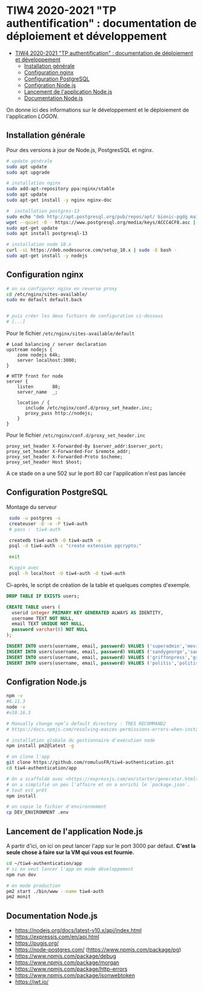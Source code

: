 TIW4 2020-2021 "TP authentification" : documentation de déploiement et développement
=====================================================================================

<!-- markdownlint-disable MD004-->
- [TIW4 2020-2021 "TP authentification" : documentation de déploiement et développement](#tiw4-2020-2021-tp-authentification--documentation-de-déploiement-et-développement)
  - [Installation générale](#installation-générale)
  - [Configuration nginx](#configuration-nginx)
  - [Configuration PostgreSQL](#configuration-postgresql)
  - [Configration Node.js](#configration-nodejs)
  - [Lancement de l'application Node.js](#lancement-de-lapplication-nodejs)
  - [Documentation Node.js](#documentation-nodejs)
<!-- markdownlint-enable MD004-->

On donne ici des informations sur le développement et le déploiement de l'application _LOGON_.

Installation générale
---------------------

Pour des versions à jour de Node.js, PostgresSQL et nginx.

```bash
# update générale
sudo apt update
sudo apt upgrade

# installation nginx
sudo add-apt-repository ppa:nginx/stable
sudo apt update
sudo apt-get install -y nginx nginx-doc

#  installation postgres-13
sudo echo "deb http://apt.postgresql.org/pub/repos/apt/ bionic-pgdg main" | sudo tee  /etc/apt/sources.list.d/pgdg.list > /dev/null
wget --quiet -O - https://www.postgresql.org/media/keys/ACCC4CF8.asc | sudo apt-key add -
sudo apt-get update
sudo apt install postgresql-13

# installation node 10.x
curl -sL https://deb.nodesource.com/setup_10.x | sudo -E bash -  
sudo apt-get install -y nodejs  
```

Configuration nginx
-------------------

```bash
# on va configurer nginx en reverse proxy
cd /etc/nginx/sites-available/
sudo mv default default.back


# puis créer les deux fichiers de configuration ci-dessous
# [...]
```

Pour le fichier `/etc/nginx/sites-available/default`

```nginx
# Load balancing / server declaration
upstream nodejs {
    zone nodejs 64k;
    server localhost:3000;
}

# HTTP front for node
server {
    listen       80;
    server_name  _;

    location / {
       include /etc/nginx/conf.d/proxy_set_header.inc;
       proxy_pass http://nodejs;
    }
}
```

Pour le fichier `/etc/nginx/conf.d/proxy_set_header.inc`

```nginx
proxy_set_header X-Forwarded-By $server_addr:$server_port;
proxy_set_header X-Forwarded-For $remote_addr;
proxy_set_header X-Forwarded-Proto $scheme;
proxy_set_header Host $host;
```

A ce stade on a une 502 sur le port 80 car l'application n'est pas lancée

Configuration PostgreSQL
------------------------

Montage du serveur

```bash
 sudo -u postgres -s
 createuser -D -e -P tiw4-auth
 # pass :  tiw4-auth

 createdb tiw4-auth -O tiw4-auth -e
 psql -d tiw4-auth -c "create extension pgcrypto;"

 exit

 #Login avec
 psql -h localhost -U tiw4-auth -d tiw4-auth
```

Ci-après, le script de création de la table et quelques comptes d'exemple.

```sql
DROP TABLE IF EXISTS users;

CREATE TABLE users (
  userid integer PRIMARY KEY GENERATED ALWAYS AS IDENTITY,
  username TEXT NOT NULL,
  email TEXT UNIQUE NOT NULL,
  password varchar(8) NOT NULL
);

INSERT INTO users(username, email, password) VALUES ('superadmin','mevin.kitnick@hotmail.com','iloveu');
INSERT INTO users(username, email, password) VALUES ('sandygeorge','sandy.george@hotmail.com','zuley03');
INSERT INTO users(username, email, password) VALUES ('griffonpress','griffonpress@gmail.com','Skylar7');
INSERT INTO users(username, email, password) VALUES ('politis','politis@hotmail.com','derby5');
```

Configration Node.js
--------------------

```bash
npm -v
#6.11.3
node -v
#v10.16.3

# Manually change npm’s default directory : TRES RECOMMAND2
# https://docs.npmjs.com/resolving-eacces-permissions-errors-when-installing-packages-globally

# installation globale du gestionnaire d'exécution node
npm install pm2@latest -g

# on clone l'app
git clone https://github.com/romulusFR/tiw4-authentication.git
cd tiw4-authentication/app

# On a scaffoldé avec <https://expressjs.com/en/starter/generator.html>
# on a simplifié un peu l'affaire et on a enrichi le `package.json`.
# tout est prêt
npm install

# on copie le fichier d'environnement
cp DEV_ENVIRONMENT .env
```

Lancement de l'application Node.js
----------------------------------

A partir d'ici, on ici on peut lancer l'app sur le port 3000 par défaut.
**C'est la seule chose à faire sur la VM qui vous est fournie.**

```bash
cd ~/tiw4-authentication/app
# si on veut lancer l'app en mode développement
npm run dev

# en mode production
pm2 start ./bin/www --name tiw4-auth
pm2 monit
```

Documentation Node.js
---------------------

- <https://nodejs.org/docs/latest-v10.x/api/index.html>
- <https://expressjs.com/en/api.html>
- <https://pugjs.org/>
- <https://node-postgres.com/> (<https://www.npmjs.com/package/pg>)
- <https://www.npmjs.com/package/debug>
- <https://www.npmjs.com/package/morgan>
- <https://www.npmjs.com/package/http-errors>
- <https://www.npmjs.com/package/jsonwebtoken>
- <https://jwt.io/>
